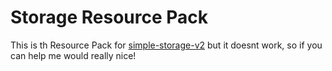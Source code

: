 # Storage Resource Pack

This is th Resource Pack for [simple-storage-v2](https://modrinth.com/datapack/simple-storage-v2) but it doesnt work, so if you can help me would really nice!
